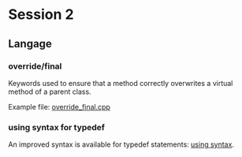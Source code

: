 # Session 2

## Langage

### override/final
Keywords used to ensure that a method correctly overwrites a virtual method of a parent class.

Example file: [override_final.cpp](override_final.cpp)

### using syntax for typedef
An improved syntax is available for typedef statements: [using syntax](typedef.cpp).
